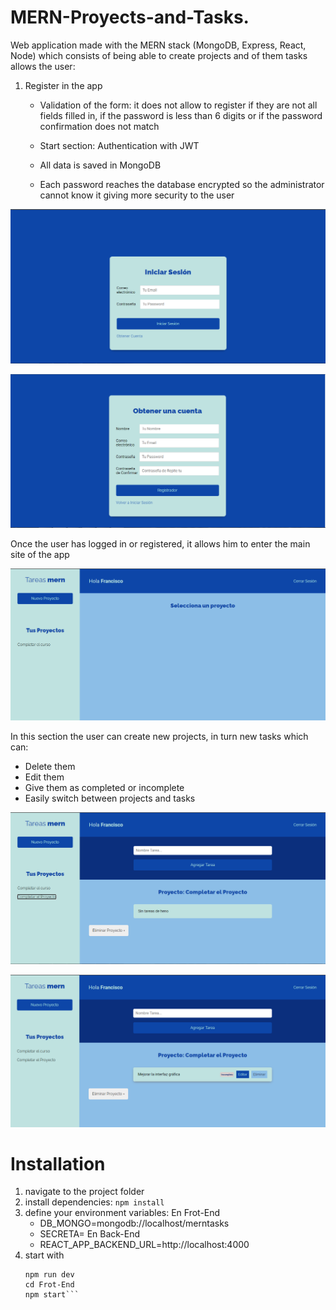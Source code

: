 # MERN-Proyects-and-Tasks.

Web application made with the MERN stack (MongoDB, Express, React, Node) which consists of being able to create projects and of them tasks allows the user:

1. Register in the app

     - Validation of the form: it does not allow to register if they are not
       all fields filled in, if the password is less than 6
       digits or if the password confirmation does not match

     - Start section: Authentication with JWT
     - All data is saved in MongoDB
     - Each password reaches the database encrypted so the
       administrator cannot know it giving more security to the user
    
![](https://github.com/FranciscoSanvicente/MERN-Proyects-and-Tasks./blob/main/Docs/Captura.PNG)

![](https://github.com/FranciscoSanvicente/MERN-Proyects-and-Tasks./blob/main/Docs/Captura1.PNG)

Once the user has logged in or registered, it allows him to enter the main site of the app

![](https://github.com/FranciscoSanvicente/MERN-Proyects-and-Tasks./blob/main/Docs/Captura2.PNG)

In this section the user can create new projects, in turn new tasks which can:

- Delete them
- Edit them
- Give them as completed or incomplete
- Easily switch between projects and tasks

![](https://github.com/FranciscoSanvicente/MERN-Proyects-and-Tasks./blob/main/Docs/Captura3.PNG)

![](https://github.com/FranciscoSanvicente/MERN-Proyects-and-Tasks./blob/main/Docs/Captura4.PNG)

# Installation
1. navigate to the project folder
2. install dependencies: `npm install`
3. define your environment variables: 
    En Frot-End
    - DB_MONGO=mongodb://localhost/merntasks
    - SECRETA=
    En Back-End
    - REACT_APP_BACKEND_URL=http://localhost:4000
4. start with 
    ```cd Back-End 
    npm run dev
    cd Frot-End
    npm start```



